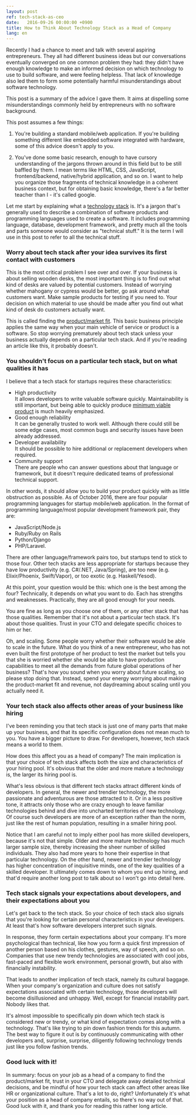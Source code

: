 ```yaml
---
layout: post
ref: tech-stack-as-ceo
date:   2016-09-26 00:00:00 +0900
title: How to Think About Technology Stack as a Head of Company
lang: en
---
```


Recently I had a chance to meet and talk with several aspiring entrepreneurs. They all had different business ideas but our conversations eventually converged on one common problem they had: they didn't have enough knowledge to make an informed decision on which technology to use to build software, and were feeling helpless. That lack of knowledge also led them to form some potentially harmful misunderstandings about software technology. 

This post is a summary of the advice I gave them. It aims at dispelling some misunderstandings commonly held by entrepreneurs with no software background. 

This post assumes a few things:

1. You're building a standard mobile/web application. If you're building something different like embedded software integrated with hardware, some of this advice doesn't apply to you.

2. You've done some basic research, enough to have cursory understanding of the jargons thrown around in this field but to be still baffled by them. I mean terms like HTML, CSS, JavaScript, frontend/backend, native/hybrid application, and so on. I want to help you organize those fragments of technical knowledge in a coherent business context, but for obtaining basic knowledge, there's a far better teacher than I - it's called google.
	
Let me start by explaining what a [technology stack](https://www.wikiwand.com/en/Solution_stack) is. It's a jargon that's generally used to describe a combination of software products and programming languages used to create a software. It includes programming language, database, development framework, and pretty much all the tools and parts someone would consider as "technical stuff." It is the term I will use in this post to refer to all the technical stuff.

### Worry about tech stack after your idea survives its first contact with customers

This is the most critical problem I see over and over. If your business is about selling wooden desks, the most important thing is to find out what kind of desks are valued by potential customers. Instead of worrying whether mahogany or cypress would be better, go ask around what customers want. Make sample products for testing if you need to. Your decision on which material to use should be made after you find out what kind of desk do customers actually want. 

This is called finding the [product/market fit](https://www.wikiwand.com/en/Product/market_fit). This basic business principle applies the same way when your main vehicle of service or product is a software. So stop worrying prematurely about tech stack unless your business actually depends on a particular tech stack. And if you're reading an article like this, it probably doesn't. 

### You shouldn't focus on a particular tech stack, but on what qualities it has

I believe that a tech stack for startups requires these characteristics: 

* High productivity  
It allows developers to write valuable software quickly. Maintainability is still important, but being able to quickly produce [minimum viable product](https://www.wikiwand.com/en/Minimum_viable_product) is much heavily emphasized.
* Good enough reliability  
It can be generally trusted to work well. Although there could still be some edge cases, most common bugs and security issues have been already addressed.
* Developer availability  
It should be possible to hire additional or replacement developers when required. 
* Community support  
There are people who can answer questions about that language or framework, but it doesn't require dedicated teams of professional technical support.

In other words, it should allow you to build your product quickly with as little obstruction as possible. As of October 2016, there are four popular programming languages for startup mobile/web application. In the format of programming language/most popular development framework pair, they are:
 
* JavaScript/Node.js 
* Ruby/Ruby on Rails
* Python/Django
* PHP/Laravel. 
	
There are other language/framework pairs too, but startups tend to stick to those four. Other tech stacks are less appropriate for startups because they have low productivity (e.g. C#/.NET, Java/Spring), are too new (e.g. Elixir/Phoenix, Swift/Vapor), or too exotic (e.g. Haskell/Yesod).

At this point, your question would be this: which one is the best among the four? Technically, it depends on what you want to do. Each has strengths and weaknesses. Practically, they are all good enough for your needs. 

You are fine as long as you choose one of them, or any other stack that has those qualities. Remember that it's not about a particular tech stack. It's about those qualities. Trust in your CTO and delegate specific choices to him or her.

Oh, and scaling. Some people worry whether their software would be able to scale in the future. What do you think of a new entrepreneur, who has not even built the first prototype of her product to test the market but tells you that she is worried whether she would be able to have production capabilities to meet all the demands from future global operations of her business? That's how you sound when you worry about future scaling, so please stop doing that. Instead, spend your energy worrying about making the product-market fit and revenue, not daydreaming about scaling until you actually need it.

### Your tech stack also affects other areas of your business like hiring

I've been reminding you that tech stack is just one of many parts that make up your business, and that its specific configuration does not mean much to you. You have a bigger picture to draw. For developers, however, tech stack means a world to them. 

How does this affect you as a head of company? The main implication is that your choice of tech stack affects both the size and characteristics of your hiring pool. It's obvious that the older and more mature a technology is, the larger its hiring pool is. 

What's less obvious is that different tech stacks attract different kinds of developers. In general, the newer and trendier technology, the more passionate and adventurous are those attracted to it. Or in a less positive tone, it attracts only those who are crazy enough to leave familiar technologies behind and dive into uncharted territories of new technology. Of course such developers are more of an exception rather than the norm, just like the rest of human population, resulting in a smaller hiring pool.

Notice that I am careful not to imply either pool has more skilled developers, because it's not that simple. Older and more mature technology has much larger sample size, thereby increasing the sheer number of skilled individuals. They also had more years to hone their expertise in that particular technology. On the other hand, newer and trendier technology has higher concentration of inquisitive minds, one of the key qualities of a skilled developer. It ultimately comes down to whom you end up hiring, and that'd require another long post to talk about so I won't go into detail here.

### Tech stack signals your expectations about developers, and their expectations about you

Let's get back to the tech stack. So your choice of tech stack also signals that you're looking for certain personal characteristics in your developers. At least that's how software developers interpret such signals. 

In response, they form certain expectations about your company. It's more psychological than technical, like how you form a quick first impression of another person based on his clothes, gestures, way of speech, and so on. Companies that use new trendy technologies are associated with cool jobs, fast-paced and flexible work environment, personal growth, but also with financially instability. 

That leads to another implication of tech stack, namely its cultural baggage. When your company's organization and culture does not satisfy expectations associated with certain technology, those developers will become disillusioned and unhappy. Well, except for financial instability part. Nobody likes that.

It's almost impossible to specifically pin down which tech stack is considered new or trendy, or what kind of expectation comes along with a technology. That's like trying to pin down fashion trends for this autumn. The best way to figure it out is by continuously communicating with other developers and, surprise, surprise, diligently following technology trends just like you follow fashion trends.

### Good luck with it!

In summary: focus on your job as a head of a company to find the product/market fit, trust in your CTO and delegate away detailed technical decisions, and be mindful of how your tech stack can affect other areas like HR or organizational culture. That's a lot to do, right? Unfortunately it's what your position as a head of company entails, so there's no way out of that. Good luck with it, and thank you for reading this rather long article.